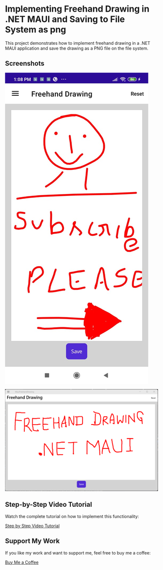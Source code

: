 # Implementing Freehand Drawing in .NET MAUI and Saving to File System as png

This project demonstrates how to implement freehand drawing in a .NET MAUI application and save the drawing as a PNG file on the file system.

## Screenshots

![Freehand Drawing Screenshot 1](https://raw.githubusercontent.com/Abhayprince/MauiFreehandDrawing/refs/heads/master/Screenshots/WhatsApp%20Image%202025-03-12%20at%201.09.15%20PM.jpeg)

![Freehand Drawing Screenshot 2](https://raw.githubusercontent.com/Abhayprince/MauiFreehandDrawing/refs/heads/master/Screenshots/Screenshot%202025-03-12%20131406.png)

## Step-by-Step Video Tutorial

Watch the complete tutorial on how to implement this functionality:

[Step by Step Video Tutorial](https://youtu.be/YF1qgVNuGqA)

## Support My Work

If you like my work and want to support me, feel free to buy me a coffee:

[Buy Me a Coffee](https://buymeacoffee.com/Abhayprince)
